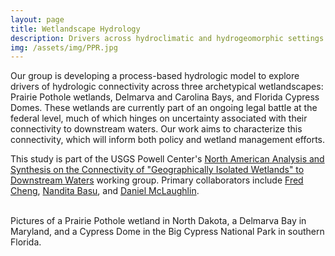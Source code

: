 ```yaml
---
layout: page
title: Wetlandscape Hydrology
description: Drivers across hydroclimatic and hydrogeomorphic settings
img: /assets/img/PPR.jpg
---
```


Our group is developing a process-based hydrologic model to explore drivers of hydrologic connectivity across three archetypical wetlandscapes: Prairie Pothole wetlands, Delmarva and Carolina Bays, and Florida Cypress Domes. These wetlands are currently part of an ongoing legal battle at the federal level, much of which hinges on uncertainty associated with their connectivity to downstream waters. Our work aims to characterize this connectivity, which will inform both policy and wetland management efforts.

This study is part of the USGS Powell Center's [North American Analysis and Synthesis on the Connectivity of "Geographically Isolated Wetlands" to Downstream Waters](https://powellcenter.usgs.gov/view-project/5432ed55e4b095098ca6ebb4) working group. Primary collaborators include [Fred Cheng](https://uwaterloo.ca/scholar/fycheng/bio), [Nandita Basu](http://nanditabasu.weebly.com/), and [Daniel McLaughlin](https://frec.vt.edu/people/McLaughlin.html.html).  

<div class="img_row">
    <img class="col center" src="{{ site.baseurl }}/assets/img/PPR_Nate.jpg" alt="" title="Prairie Pothole wetland"/>
</div> 
<div class="img_row">
    <img class="col two left" src="{{ site.baseurl }}/assets/img/GrassyBay.jpg" alt="" title="Delmarva Bay Wetlant"/>
    <img class="col one right" src="{{ site.baseurl }}/assets/img/cypress.jpg" alt="" title="Cypress Dome in Southern Florida"/>
</div>
<div class="col three caption">
Pictures of a Prairie Pothole wetland in North Dakota, a Delmarva Bay in Maryland, and a Cypress Dome in the Big Cypress National Park in southern Florida. 
</div>